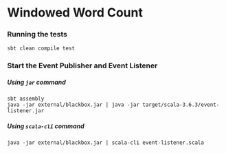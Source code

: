 # Windowed Word Count

### Running the tests
```shell
sbt clean compile test
```

### Start the Event Publisher and Event Listener

##### Using `jar` command
```shell
sbt assembly
java -jar external/blackbox.jar | java -jar target/scala-3.6.3/event-listener.jar
```
##### Using `scala-cli` command
```shell
java -jar external/blackbox.jar | scala-cli event-listener.scala
```